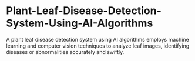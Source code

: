 # Plant-Leaf-Disease-Detection-System-Using-AI-Algorithms
A plant leaf disease detection system using AI algorithms employs machine learning and computer vision techniques to analyze leaf images, identifying diseases or abnormalities accurately and swiftly.
